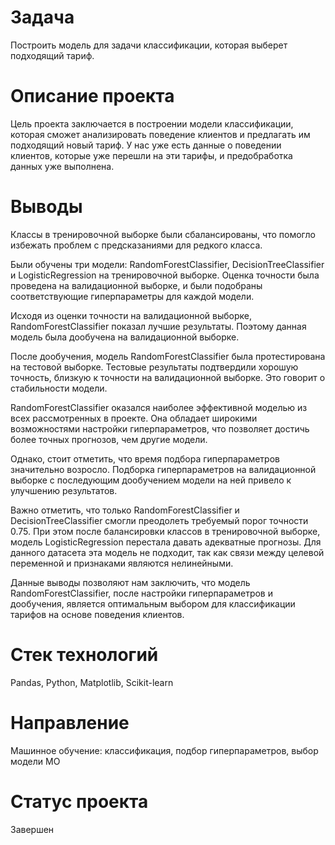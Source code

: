 # Задача
Построить модель для задачи классификации, которая выберет подходящий тариф.

# Описание проекта
Цель проекта заключается в построении модели классификации, которая сможет анализировать поведение клиентов и предлагать им подходящий новый тариф. У нас уже есть данные о поведении клиентов, которые уже перешли на эти тарифы, и предобработка данных уже выполнена.

# Выводы
Классы в тренировочной выборке были сбалансированы, что помогло избежать проблем с предсказаниями для редкого класса.

Были обучены три модели: RandomForestClassifier, DecisionTreeClassifier и LogisticRegression на тренировочной выборке. Оценка точности была проведена на валидационной выборке, и были подобраны соответствующие гиперпараметры для каждой модели.

Исходя из оценки точности на валидационной выборке, RandomForestClassifier показал лучшие результаты. Поэтому данная модель была дообучена на валидационной выборке.

После дообучения, модель RandomForestClassifier была протестирована на тестовой выборке. Тестовые результаты подтвердили хорошую точность, близкую к точности на валидационной выборке. Это говорит о стабильности модели.

RandomForestClassifier оказался наиболее эффективной моделью из всех рассмотренных в проекте. Она обладает широкими возможностями настройки гиперпараметров, что позволяет достичь более точных прогнозов, чем другие модели.

Однако, стоит отметить, что время подбора гиперпараметров значительно возросло. Подборка гиперпараметров на валидационной выборке с последующим дообучением модели на ней привело к улучшению результатов.

Важно отметить, что только RandomForestClassifier и DecisionTreeClassifier смогли преодолеть требуемый порог точности 0.75. При этом после балансировки классов в тренировочной выборке, модель LogisticRegression перестала давать адекватные прогнозы. Для данного датасета эта модель не подходит, так как связи между целевой переменной и признаками являются нелинейными.

Данные выводы позволяют нам заключить, что модель RandomForestClassifier, после настройки гиперпараметров и дообучения, является оптимальным выбором для классификации тарифов на основе поведения клиентов.

# Стек технологий
Pandas, Python, Matplotlib, Scikit-learn

# Направление
Машинное обучение: классификация, подбор гиперпараметров, выбор модели МО

# Статус проекта
Завершен

